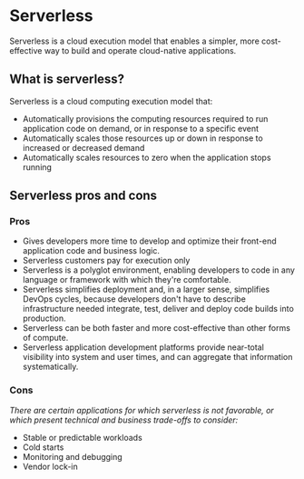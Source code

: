 # Serverless
Serverless is a cloud execution model that enables a simpler, more cost-effective way to build and operate cloud-native applications.

## What is serverless?
Serverless is a cloud computing execution model that:

- Automatically provisions the computing resources required to run application code on demand, or in response to a specific event
- Automatically scales those resources up or down in response to increased or decreased demand
- Automatically scales resources to zero when the application stops running



## Serverless pros and cons

### Pros
- Gives developers more time to develop and optimize their front-end application code and business logic.
- Serverless customers pay for execution only
- Serverless is a polyglot environment, enabling developers to code in any language or framework with which they're comfortable.
- Serverless simplifies deployment and, in a larger sense, simplifies DevOps cycles, because developers don't have to describe infrastructure needed integrate, test, deliver and deploy code builds into production.
- Serverless can be both faster and more cost-effective than other forms of compute.
- Serverless application development platforms provide near-total visibility into system and user times, and can aggregate that information systematically.

### Cons
*There are certain applications for which serverless is not favorable, or which present technical and business trade-offs to consider:*
- Stable or predictable workloads
- Cold starts
- Monitoring and debugging
- Vendor lock-in